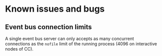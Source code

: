 # Known issues and bugs

## Event bus connection limits

A single event bus server can only accepts as many concurrent connections as the `nofile` limit of the running process (4096 on interactive nodes of CC).
